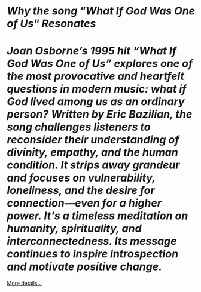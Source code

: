 # *Why the song "What If God Was One of Us" Resonates*

# *Joan Osborne’s 1995 hit “What If God Was One of Us” explores one of the most provocative and heartfelt questions in modern music: what if God lived among us as an ordinary person? Written by Eric Bazilian, the song challenges listeners to reconsider their understanding of divinity, empathy, and the human condition. It strips away grandeur and focuses on vulnerability, loneliness, and the desire for connection—even for a higher power. It's a timeless meditation on humanity, spirituality, and interconnectedness. Its message continues to inspire introspection and motivate positive change.*

[More details…](https://spiritualkhazaana.com/web-stories/what-if-god-was-one-of-us/)
